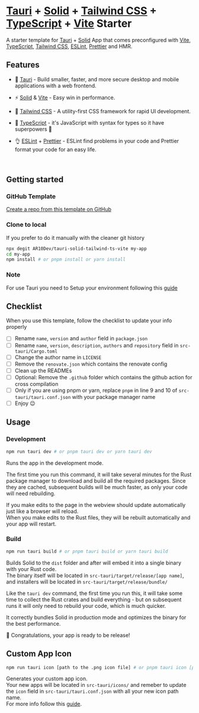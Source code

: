 # [Tauri](https://www.tauri.studio/) + [Solid](https://solidjs.com) + [Tailwind CSS](https://tailwindcss.com/) + [TypeScript](https://www.typescriptlang.org/) + [Vite](https://vitejs.dev/) Starter

A starter template for [Tauri](https://www.tauri.studio/) + [Solid](https://solidjs.com) App that comes preconfigured with [Vite](https://vitejs.dev/),
[TypeScript](https://www.typescriptlang.org/), [Tailwind CSS](https://tailwindcss.com/), [ESLint](https://eslint.org/), [Prettier](https://prettier.io/) and HMR.

## Features

- 🤩 [Tauri](https://www.tauri.studio/) - Build smaller, faster, and more secure desktop and mobile applications with a web frontend.

- ⚡️ [Solid](https://solidjs.com) & [Vite](https://github.com/vitejs/vite) - Easy win in performance.

- 🎨 [Tailwind CSS](https://github.com/windicss/windicss) - A utility-first CSS framework for rapid UI development.

- 💪 [TypeScript](https://www.typescriptlang.org/) - it's JavaScript with syntax for types so it have superpowers 🚀

- 👌 [ESLint](https://eslint.org/) + [Prettier](https://prettier.io/) - ESLint find problems in your code and Prettier format your code for an easy life.

<br>

## Getting started

### GitHub Template

[Create a repo from this template on GitHub](https://github.com/AR10Dev/solid-tailwind-ts-vite/generate)

### Clone to local

If you prefer to do it manually with the cleaner git history

```bash
npx degit AR10Dev/tauri-solid-tailwind-ts-vite my-app
cd my-app
npm install # or pnpm install or yarn install
```

### Note
For use Tauri you need to Setup your environment following this [guide](https://tauri.studio/en/docs/getting-started/intro#setting-up-your-environment)

## Checklist

When you use this template, follow the checklist to update your info properly

- [ ] Rename `name`, `version` and `author` field in `package.json`
- [ ] Rename `name`, `version`, `description`, `authors` and `repository` field in `src-tauri/Cargo.toml`
- [ ] Change the author name in `LICENSE`
- [ ] Remove the `renovate.json` which contains the renovate config
- [ ] Clean up the READMEs
- [ ] Optional: Remove the `.github` folder which contains the github action for cross compilation
- [ ] Only if you are using pnpm or yarn, replace `pnpm` in line 9 and 10 of `src-tauri/tauri.conf.json` with your package manager name
- [ ] Enjoy 😉

## Usage

### Development

```bash
npm run tauri dev # or pnpm tauri dev or yarn tauri dev
```

Runs the app in the development mode.<br>

The first time you run this command, it will take several minutes for the Rust package manager to download and build all the required packages. Since they are cached, subsequent builds will be much faster, as only your code will need rebuilding.<br>

If you make edits to the page in the webview should update automatically just like a browser will reload.<br>
When you make edits to the Rust files, they will be rebuilt automatically and your app will restart.<br>

### Build

```bash
npm run tauri build # or pnpm tauri build or yarn tauri build
```

Builds Solid to the `dist` folder and after will embed it into a single binary with your Rust code.<br>
The binary itself will be located in `src-tauri/target/release/[app name]`, and installers will be located in `src-tauri/target/release/bundle/`<br>

Like the `tauri dev` command, the first time you run this, it will take some time to collect the Rust crates and build everything - but on subsequent runs it will only need to rebuild your code, which is much quicker.<br>

It correctly bundles Solid in production mode and optimizes the binary for the best performance.<br>

🎉 Congratulations, your app is ready to be release!

## Custom App Icon

```bash
npm run tauri icon [path to the .png icon file] # or pnpm tauri icon [path to the .png icon file] or yarn tauri icon [path to the .png icon file]
```

Generates your custom app icon.<br>
Your new apps will be located in `src-tauri/icons/` and remeber to update the `icon` field in `src-tauri/tauri.conf.json` with all your new icon path name.<br>
For more info follow this [guide](https://tauri.studio/en/docs/usage/guides/visual/icons).<br>
